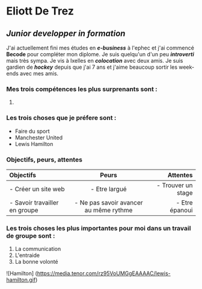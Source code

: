 # Eliott De Trez


## *Junior developper in formation*

J'ai actuellement fini mes études en ***e-business*** à l'ephec et j'ai commencé **Becode** pour compléter mon diplome. Je suis quelqu'un d'un peu ***introverti*** mais très sympa. Je vis à Ixelles en ***colocation*** avec deux amis. Je suis gardien de ***hockey*** depuis que j'ai 7 ans et j'aime beaucoup sortir les week-ends avec mes amis. 

### Mes trois compétences les plus surprenants sont : 
1. 

### Les trois choses que je préfere sont : 
- Faire du sport
- Manchester United
- Lewis Hamilton

### Objectifs, peurs, attentes

| Objectifs | Peurs | Attentes |
| :--------------- |:---------------:| -----:|
| - Créer un site web | - Etre largué | - Trouver un stage |
| - Savoir travailler en groupe| - Ne pas savoir avancer au même rythme| - Etre épanoui|

### Les trois choses les plus importantes pour moi dans un travail de groupe sont : 
1. La communication
2. L'entraide 
3. La bonne volonté

![Hamilton] (https://media.tenor.com/rz95VoUMGgEAAAAC/lewis-hamilton.gif) 